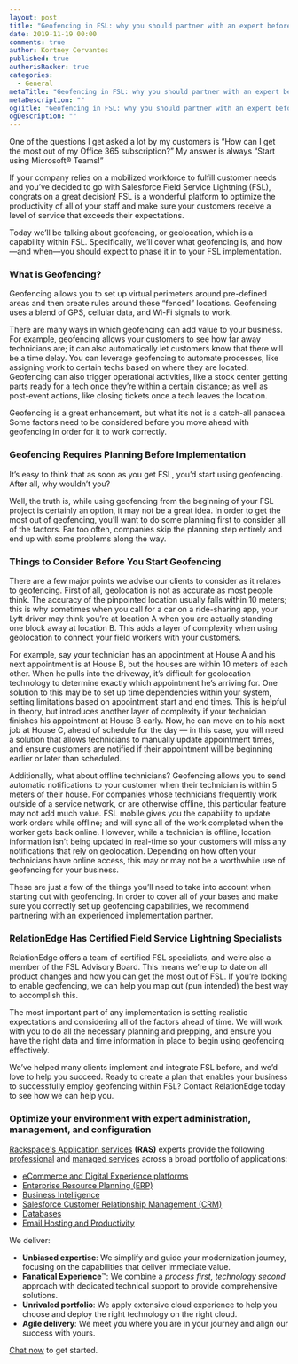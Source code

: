 ```yaml
---
layout: post
title: "Geofencing in FSL: why you should partner with an expert before starting"
date: 2019-11-19 00:00
comments: true
author: Kortney Cervantes
published: true
authorisRacker: true
categories:
  - General
metaTitle: "Geofencing in FSL: why you should partner with an expert before starting"
metaDescription: ""
ogTitle: "Geofencing in FSL: why you should partner with an expert before starting"
ogDescription: ""
---
```


One of the questions I get asked a lot by my customers is “How can I get the most out of my Office 365 subscription?” My answer is always “Start using Microsoft&reg; Teams!”

<!-- more -->

If your company relies on a mobilized workforce to fulfill customer needs and you’ve decided to go with Salesforce Field Service Lightning (FSL), congrats on a great decision! FSL is a wonderful platform to optimize the productivity of all of your staff and make sure your customers receive a level of service that exceeds their expectations.

Today we’ll be talking about geofencing, or geolocation, which is a capability within FSL. Specifically, we’ll cover what geofencing is, and how—and when—you should expect to phase it in to your FSL implementation.

### What is Geofencing?

Geofencing allows you to set up virtual perimeters around pre-defined areas and then create rules around these “fenced” locations. Geofencing uses a blend of GPS, cellular data, and Wi-Fi signals to work. 

There are many ways in which geofencing can add value to your business. For example, geofencing allows your customers to see how far away technicians are; it can also automatically let customers know that there will be a time delay. You can leverage geofencing to automate processes, like assigning work to certain techs based on where they are located. Geofencing can also trigger operational activities, like a stock center getting parts ready for a tech once they’re within a certain distance; as well as post-event actions, like closing tickets once a tech leaves the location.

Geofencing is a great enhancement, but what it’s not is a catch-all panacea. Some factors need to be considered before you move ahead with geofencing in order for it to work correctly.

### Geofencing Requires Planning Before Implementation

It’s easy to think that as soon as you get FSL, you’d start using geofencing. After all, why wouldn’t you? 

Well, the truth is, while using geofencing from the beginning of your FSL project is certainly an option, it may not be a great idea. In order to get the most out of geofencing, you’ll want to do some planning first to consider all of the factors. Far too often, companies skip the planning step entirely and end up with some problems along the way.

### Things to Consider Before You Start Geofencing 

There are a few major points we advise our clients to consider as it relates to geofencing. First of all, geolocation is not as accurate as most people think. The accuracy of the pinpointed location usually falls within 10 meters; this is why sometimes when you call for a car on a ride-sharing app, your Lyft driver may think you’re at location A when you are actually standing one block away at location B. This adds a layer of complexity when using geolocation to connect your field workers with your customers.

For example, say your technician has an appointment at House A and his next appointment is at House B, but the houses are within 10 meters of each other. When he pulls into the driveway, it’s difficult for geolocation technology to determine exactly which appointment he’s arriving for. One solution to this may be to set up time dependencies within your system, setting limitations based on appointment start and end times. This is helpful in theory, but introduces another layer of complexity if your technician finishes his appointment at House B early. Now, he can move on to his next job at House C, ahead of schedule for the day — in this case, you will need a solution that allows technicians to manually update appointment times, and ensure customers are notified if their appointment will be beginning earlier or later than scheduled. 

Additionally, what about offline technicians? Geofencing allows you to send automatic notifications to your customer when their technician is within 5 meters of their house. For companies whose technicians frequently work outside of a service network, or are otherwise offline, this particular feature may not add much value. FSL mobile gives you the capability to update work orders while offline; and will sync all of the work completed when the worker gets back online. However, while a technician is offline, location information isn’t being updated in real-time so your customers will miss any notifications that rely on geolocation. Depending on how often your technicians have online access, this may or may not be a worthwhile use of geofencing for your business.

These are just a few of the things you’ll need to take into account when starting out with geofencing. In order to cover all of your bases and make sure you correctly set up geofencing capabilities, we recommend partnering with an experienced implementation partner.

### RelationEdge Has Certified Field Service Lightning Specialists

RelationEdge offers a team of certified FSL specialists, and we’re also a member of the FSL Advisory Board. This means we’re up to date on all product changes and how you can get the most out of FSL. If you’re looking to enable geofencing, we can help you map out (pun intended) the best way to accomplish this.

The most important part of any implementation is setting realistic expectations and considering all of the factors ahead of time. We will work with you to do all the necessary planning and prepping, and ensure you have the right data and time information in place to begin using geofencing effectively.

We’ve helped many clients implement and integrate FSL before, and we’d love to help you succeed. Ready to create a plan that enables your business to successfully employ geofencing within FSL? Contact RelationEdge today to see how we can help you. 

### Optimize your environment with expert administration, management, and configuration

[Rackspace's Application services](https://www.rackspace.com/application-management/managed-services)
**(RAS)** experts provide the following [professional](https://www.rackspace.com/application-management/professional-services)
and
[managed services](https://www.rackspace.com/application-management/managed-services) across
a broad portfolio of applications:

- [eCommerce and Digital Experience platforms](https://www.rackspace.com/ecommerce-digital-experience)
- [Enterprise Resource Planning (ERP)](https://www.rackspace.com/erp)
- [Business Intelligence](https://www.rackspace.com/business-intelligence)
- [Salesforce Customer Relationship Management (CRM)](https://www.rackspace.com/salesforce-managed-services)
- [Databases](https://www.rackspace.com/dba-services)
- [Email Hosting and Productivity](https://www.rackspace.com/email-hosting)

We deliver:

- **Unbiased expertise**: We simplify and guide your modernization journey,
focusing on the capabilities that deliver immediate value.
- **Fanatical Experience**&trade;: We combine a *process first, technology second*
approach with dedicated technical support to provide comprehensive solutions.
- **Unrivaled portfolio**: We apply extensive cloud experience to help you
choose and deploy the right technology on the right cloud.
- **Agile delivery**: We meet you where you are in your journey and align
our success with yours.

[Chat now](https://www.rackspace.com/#chat) to get started.

